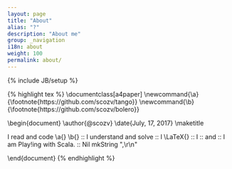 ```yaml
---
layout: page
title: "About"
alias: "?"
description: "About me"
group: _navigation
i18n: about
weight: 100
permalink: about/
---
```

{% include JB/setup %}

<div class="force-zero-padding">
{% highlight tex %}
\documentclass[a4paper]
\newcommand{\a}{\footnote{https://github.com/scozv/tango}}
\newcommand{\b}{\footnote{https://github.com/scozv/bolero}}

\begin{document}
\author{@scozv}
\date{July, 17, 2017}
\maketitle




I read and code \a{} \b{}         ::
I understand and solve            ::
I \LaTeX{}                        ::
I <React />                       ::
and                               ::
I am Play!ing with Scala.         :: Nil mkString ",\r\n"





\end{document}
{% endhighlight %}
</div>
<div class="lang zh-cn">
</div>
